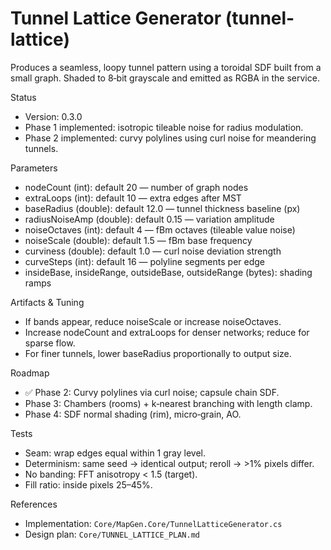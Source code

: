 # Tunnel Lattice Generator (tunnel-lattice)

Produces a seamless, loopy tunnel pattern using a toroidal SDF built from a small graph. Shaded to 8‑bit grayscale and emitted as RGBA in the service.

Status

- Version: 0.3.0
- Phase 1 implemented: isotropic tileable noise for radius modulation.
- Phase 2 implemented: curvy polylines using curl noise for meandering tunnels.

Parameters

- nodeCount (int): default 20 — number of graph nodes
- extraLoops (int): default 10 — extra edges after MST
- baseRadius (double): default 12.0 — tunnel thickness baseline (px)
- radiusNoiseAmp (double): default 0.15 — variation amplitude
- noiseOctaves (int): default 4 — fBm octaves (tileable value noise)
- noiseScale (double): default 1.5 — fBm base frequency
- curviness (double): default 1.0 — curl noise deviation strength
- curveSteps (int): default 16 — polyline segments per edge
- insideBase, insideRange, outsideBase, outsideRange (bytes): shading ramps

Artifacts & Tuning

- If bands appear, reduce noiseScale or increase noiseOctaves.
- Increase nodeCount and extraLoops for denser networks; reduce for sparse flow.
- For finer tunnels, lower baseRadius proportionally to output size.

Roadmap

- ✅ Phase 2: Curvy polylines via curl noise; capsule chain SDF.
- Phase 3: Chambers (rooms) + k‑nearest branching with length clamp.
- Phase 4: SDF normal shading (rim), micro‑grain, AO.

Tests

- Seam: wrap edges equal within 1 gray level.
- Determinism: same seed → identical output; reroll → >1% pixels differ.
- No banding: FFT anisotropy < 1.5 (target).
- Fill ratio: inside pixels 25–45%.

References

- Implementation: `Core/MapGen.Core/TunnelLatticeGenerator.cs`
- Design plan: `Core/TUNNEL_LATTICE_PLAN.md`
